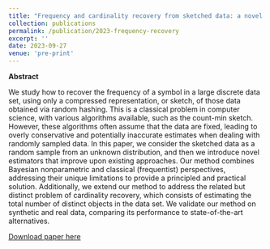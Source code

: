 ```yaml
---
title: "Frequency and cardinality recovery from sketched data: a novel approach bridging Bayesian and frequentist views"
collection: publications
permalink: /publication/2023-frequency-recovery
excerpt: ''
date: 2023-09-27
venue: 'pre-print'
---
```


**Abstract**

We study how to recover the frequency of a symbol in a large discrete data set, using only a compressed representation, or sketch, of those data obtained via random hashing. This is a classical problem in computer science, with various algorithms available, such as the count-min sketch. However, these algorithms often assume that the data are fixed, leading to overly conservative and potentially inaccurate estimates when dealing with randomly sampled data. In this paper, we consider the sketched data as a random sample from an unknown distribution, and then we introduce novel estimators that improve upon existing approaches. Our method combines Bayesian nonparametric and classical (frequentist) perspectives, addressing their unique limitations to provide a principled and practical solution. Additionally, we extend our method to address the related but distinct problem of cardinality recovery, which consists of estimating the total number of distinct objects in the data set. We validate our method on synthetic and real data, comparing its performance to state-of-the-art alternatives. 


[Download paper here](https://arxiv.org/pdf/2309.15408.pdf)